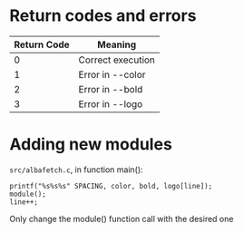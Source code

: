 # Return codes and errors
| Return Code   | Meaning           |
|---            |---                |
| 0             | Correct execution |
| 1             | Error in --color  |
| 2             | Error in --bold   |
| 3             | Error in --logo   |

# Adding new modules
`src/albafetch.c`, in function main():
```
printf("%s%s%s" SPACING, color, bold, logo[line]);
module();
line++;
```
Only change the module() function call with the desired one